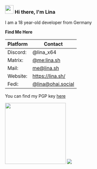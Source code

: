 <h3><img src="https://media.giphy.com/media/hvRJCLFzcasrR4ia7z/giphy.gif" width="28"> Hi there, I'm Lina</h3>

I am a 18 year-old developer from Germany

**Find Me Here**
    
| Platform  | Contact                                               |
|-----------|-------------------------------------------------------|
| Discord:  | @lina_x64                                             |
| Matrix:   | [@me:lina.sh](https://matrix.to/#/@me:lina.sh)        |
| Mail:     | me@lina.sh                                            |
| Website:  | https://lina.sh/                                      |
| Fedi:     | [@lina@ohai.social](https://ohai.social/@lina)        |

You can find my PGP key [here](https://lina.sh/pgp)
  
<img src="https://lanyard-profile-readme.vercel.app/api/495257778802393088?animated=true" height=200px/>  <img src="https://github-readme-stats.vercel.app/api?username=DAMcraft&show_icons=true&theme=tokyonight">
